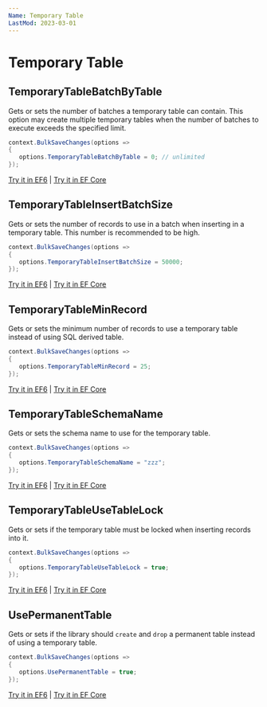 ```yaml
---
Name: Temporary Table
LastMod: 2023-03-01
---
```


# Temporary Table

## TemporaryTableBatchByTable
Gets or sets the number of batches a temporary table can contain. This option may create multiple temporary tables when the number of batches to execute exceeds the specified limit.


```csharp
context.BulkSaveChanges(options =>
{
   options.TemporaryTableBatchByTable = 0; // unlimited
});
```
[Try it in EF6](https://dotnetfiddle.net/YjoyLn) | [Try it in EF Core](https://dotnetfiddle.net/Md4oAe)

## TemporaryTableInsertBatchSize
Gets or sets the number of records to use in a batch when inserting in a temporary table. This number is recommended to be high.


```csharp
context.BulkSaveChanges(options =>
{
   options.TemporaryTableInsertBatchSize = 50000;
});
```
[Try it in EF6](https://dotnetfiddle.net/0n66D0) | [Try it in EF Core](https://dotnetfiddle.net/uoGd8y)

## TemporaryTableMinRecord
Gets or sets the minimum number of records to use a temporary table instead of using SQL derived table.


```csharp
context.BulkSaveChanges(options =>
{
   options.TemporaryTableMinRecord = 25;
});
```
[Try it in EF6](https://dotnetfiddle.net/jkIJzF) | [Try it in EF Core](https://dotnetfiddle.net/YgKiT1)

## TemporaryTableSchemaName
Gets or sets the schema name to use for the temporary table.


```csharp
context.BulkSaveChanges(options =>
{
   options.TemporaryTableSchemaName = "zzz";
});
```
[Try it in EF6](https://dotnetfiddle.net/RjriRf) | [Try it in EF Core](https://dotnetfiddle.net/SWJi9t)

## TemporaryTableUseTableLock
Gets or sets if the temporary table must be locked when inserting records into it.


```csharp
context.BulkSaveChanges(options =>
{
   options.TemporaryTableUseTableLock = true;
});
```
[Try it in EF6](https://dotnetfiddle.net/z2Pg1K) | [Try it in EF Core](https://dotnetfiddle.net/PM2evv)

## UsePermanentTable
Gets or sets if the library should `create` and `drop` a permanent table instead of using a temporary table.


```csharp
context.BulkSaveChanges(options =>
{
   options.UsePermanentTable = true;
});
```
[Try it in EF6](https://dotnetfiddle.net/B5qNg5) | [Try it in EF Core](https://dotnetfiddle.net/XnYfP6)
